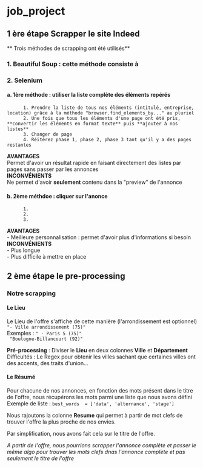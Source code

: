# job_project

## 1 ère étape Scrapper le site Indeed

** Trois méthodes de scrapping ont été utilisés**

### 1. Beautiful Soup : cette méthode consiste à 

### 2. Selenium   
  #### a. 1ère méthode : utiliser la liste complète des éléments repérés 
          1. Prendre la liste de tous nos éléments (intitulé, entreprise, location) grâce à la méthode "browser.find_elements_by..." au pluriel  
          2. Une fois que tous les éléments d'une page ont été pris, **convertir les éléments en format texte** puis **ajouter à nos listes**  
          3. Changer de page  
          4. Réitérez phase 1, phase 2, phase 3 tant qu'il y a des pages restantes  
          
  **AVANTAGES**  
  Permet d'avoir un résultat rapide en faisant directement des listes par pages sans passer par les annonces  
  **INCONVÉNIENTS**  
  Ne permet d'avoir **seulement** contenu dans la "preview" de l'annonce
  
  #### b. 2ème méthdoe : cliquer sur l'anonce
          1.   
          2.   
          3.   
          
  **AVANTAGES**  
    - Meilleure personnalisation : permet d'avoir plus d'informations si besoin  
  **INCONVÉNIENTS**  
    - Plus longue  
    - Plus difficile à mettre en place

## 2 ème étape le pre-processing

  ### Notre scrapping

#### Le Lieu
        
Le Lieu de l'offre s'affiche de cette manière (l'arrondissement est optionnel)  
```"- Ville arrondissement (75)"```  
Exemples : 
```" - Paris 5 (75)" ```  
``` "Boulogne-Billancourt (92)"```

**Pré-processing** : Diviser le **Lieu** en  deux colonnes **Ville** et **Département**   
Difficultés : Le Regex pour obtenir les villes sachant que certaines villes ont des accents, des traits d'union...

#### Le Résumé

Pour chacune de nos annonces, en fonction des mots présent dans le titre de l'offre, nous récupérons les mots parmi une liste que nous avons défini  
Exemple de liste :
```best_words  = ['data', 'alternance', 'stage']```

Nous rajoutons la colonne **Resume** qui permet à partir de mot clefs de trouver l'offre la plus proche de nos envies.

Par simplification, nous avons fait cela sur le titre de l'offre.

*A partir de l'offre, nous pourrions scrapper l'annonce complète et passer le même algo pour trouver les mots clefs dnas l'annonce complète et pas seulement le titre de l'offre*

  